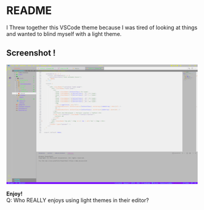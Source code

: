 # README
I Threw together this VSCode theme because I was tired of looking at things and wanted to blind myself with a light theme.

## Screenshot !
![Screenshot of the theme](screen.png)

**Enjoy!**
<br>
Q: Who REALLY enjoys using light themes in their editor?
